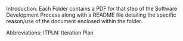Introduction: Each Folder contains a PDF for that step of the Software Development Process along with a
README file detailing the specific reason/use of the document enclosed within the folder.

Abbreviations:
ITPLN: Iteration Plan
